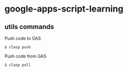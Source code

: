 # google-apps-script-learning

## utils commands

Push code to GAS

    $ clasp push

Push code from GAS

    $ clasp pull
